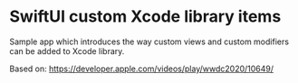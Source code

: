 # SwiftUI custom Xcode library items
Sample app which introduces the way custom views and custom modifiers can be added to Xcode library.

Based on:
https://developer.apple.com/videos/play/wwdc2020/10649/
